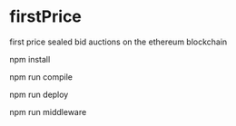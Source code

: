 # firstPrice
first price sealed bid auctions on the ethereum blockchain

npm install

npm run compile

npm run deploy

npm run middleware
